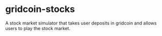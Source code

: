 # gridcoin-stocks
A stock market simulator that takes user deposits in gridcoin and allows users to play the stock market.
